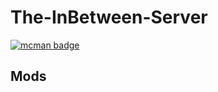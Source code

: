 # The-InBetween-Server

[![mcman badge](https://img.shields.io/badge/uses-mcman-purple?logo=github)](https://github.com/ParadigmMC/mcman)

<!-- run 'mcman md' to update! -->

<!--start:mcman-server-->
<!--end:mcman-server-->

## Mods

<!--start:mcman-addons-->
<!--end:mcman-addons-->
